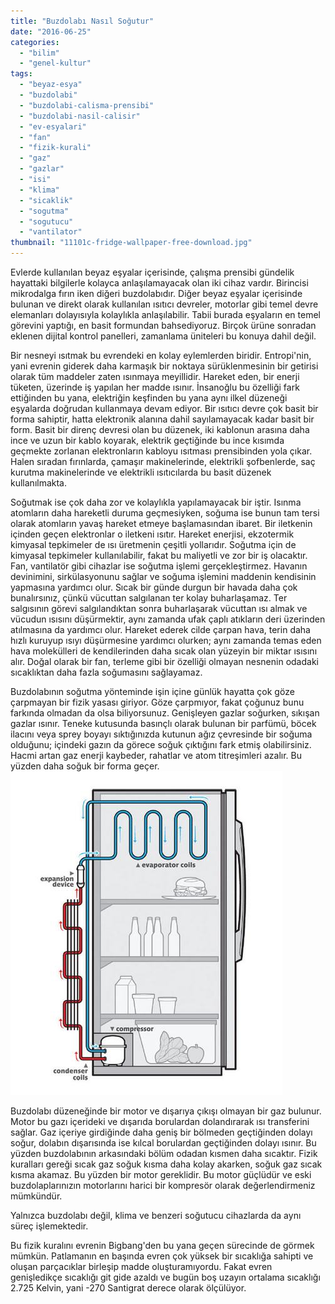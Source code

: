 ```yaml
---
title: "Buzdolabı Nasıl Soğutur"
date: "2016-06-25"
categories: 
  - "bilim"
  - "genel-kultur"
tags: 
  - "beyaz-esya"
  - "buzdolabi"
  - "buzdolabi-calisma-prensibi"
  - "buzdolabi-nasil-calisir"
  - "ev-esyalari"
  - "fan"
  - "fizik-kurali"
  - "gaz"
  - "gazlar"
  - "isi"
  - "klima"
  - "sicaklik"
  - "sogutma"
  - "sogutucu"
  - "vantilator"
thumbnail: "11101c-fridge-wallpaper-free-download.jpg"
---
```


Evlerde kullanılan beyaz eşyalar içerisinde, çalışma prensibi gündelik hayattaki bilgilerle kolayca anlaşılamayacak olan iki cihaz vardır. Birincisi mikrodalga fırın iken diğeri buzdolabıdır. Diğer beyaz eşyalar içerisinde bulunan ve direkt olarak kullanılan ısıtıcı devreler, motorlar gibi temel devre elemanları dolayısıyla kolaylıkla anlaşılabilir. Tabii burada eşyaların en temel görevini yaptığı, en basit formundan bahsediyoruz. Birçok ürüne sonradan eklenen dijital kontrol panelleri, zamanlama üniteleri bu konuya dahil değil.

Bir nesneyi ısıtmak bu evrendeki en kolay eylemlerden biridir. Entropi'nin, yani evrenin giderek daha karmaşık bir noktaya sürüklenmesinin bir getirisi olarak tüm maddeler zaten ısınmaya meyillidir. Hareket eden, bir enerji tüketen, üzerinde iş yapılan her madde ısınır. İnsanoğlu bu özelliği fark ettiğinden bu yana, elektriğin keşfinden bu yana aynı ilkel düzeneği eşyalarda doğrudan kullanmaya devam ediyor. Bir ısıtıcı devre çok basit bir forma sahiptir, hatta elektronik alanına dahil sayılamayacak kadar basit bir form. Basit bir direnç devresi olan bu düzenek, iki kablonun arasına daha ince ve uzun bir kablo koyarak, elektrik geçtiğinde bu ince kısımda geçmekte zorlanan elektronların kabloyu ısıtması prensibinden yola çıkar. Halen sıradan fırınlarda, çamaşır makinelerinde, elektrikli şofbenlerde, saç kurutma makinelerinde ve elektrikli ısıtıcılarda bu basit düzenek kullanılmakta.

Soğutmak ise çok daha zor ve kolaylıkla yapılamayacak bir iştir. Isınma atomların daha hareketli duruma geçmesiyken, soğuma ise bunun tam tersi olarak atomların yavaş hareket etmeye başlamasından ibaret. Bir iletkenin içinden geçen elektronlar o iletkeni ısıtır. Hareket enerjisi, ekzotermik kimyasal tepkimeler de ısı üretmenin çeşitli yollarıdır. Soğutma için de kimyasal tepkimeler kullanılabilir, fakat bu maliyetli ve zor bir iş olacaktır. Fan, vantilatör gibi cihazlar ise soğutma işlemi gerçekleştirmez. Havanın devinimini, sirkülasyonunu sağlar ve soğuma işlemini maddenin kendisinin yapmasına yardımcı olur. Sıcak bir günde durgun bir havada daha çok bunalırsınız, çünkü vücuttan salgılanan ter kolay buharlaşamaz. Ter salgısının görevi salgılandıktan sonra buharlaşarak vücuttan ısı almak ve vücudun ısısını düşürmektir, aynı zamanda ufak çaplı atıkların deri üzerinden atılmasına da yardımcı olur. Hareket ederek cilde çarpan hava, terin daha hızlı kuruyup ısıyı düşürmesine yardımcı olurken; aynı zamanda temas eden hava molekülleri de kendilerinden daha sıcak olan yüzeyin bir miktar ısısını alır. Doğal olarak bir fan, terleme gibi bir özelliği olmayan nesnenin odadaki sıcaklıktan daha fazla soğumasını sağlayamaz.

Buzdolabının soğutma yönteminde işin içine günlük hayatta çok göze çarpmayan bir fizik yasası giriyor. Göze çarpmıyor, fakat çoğunuz bunu farkında olmadan da olsa biliyorsunuz. Genişleyen gazlar soğurken, sıkışan gazlar ısınır. Teneke kutusunda basınçlı olarak bulunan bir parfümü, böcek ilacını veya sprey boyayı sıktığınızda kutunun ağız çevresinde bir soğuma olduğunu; içindeki gazın da görece soğuk çıktığını fark etmiş olabilirsiniz. Hacmi artan gaz enerji kaybeder, rahatlar ve atom titreşimleri azalır. Bu yüzden daha soğuk bir forma geçer.![Buzdolabı çalışma prensibi](images/how-fridge-works-ictcrop_gal.jpg)

Buzdolabı düzeneğinde bir motor ve dışarıya çıkışı olmayan bir gaz bulunur. Motor bu gazı içerideki ve dışarıda borulardan dolandırarak ısı transferini sağlar. Gaz içeriye girdiğinde daha geniş bir bölmeden geçtiğinden dolayı soğur, dolabın dışarısında ise kılcal borulardan geçtiğinden dolayı ısınır. Bu yüzden buzdolabının arkasındaki bölüm odadan kısmen daha sıcaktır. Fizik kuralları gereği sıcak gaz soğuk kısma daha kolay akarken, soğuk gaz sıcak kısma akamaz. Bu yüzden bir motor gereklidir. Bu motor güçlüdür ve eski buzdolaplarınızın motorlarını harici bir kompresör olarak değerlendirmeniz mümkündür.

Yalnızca buzdolabı değil, klima ve benzeri soğutucu cihazlarda da aynı süreç işlemektedir.

Bu fizik kuralını evrenin Bigbang'den bu yana geçen sürecinde de görmek mümkün. Patlamanın en başında evren çok yüksek bir sıcaklığa sahipti ve oluşan parçacıklar birleşip madde oluşturamıyordu. Fakat evren genişledikçe sıcaklığı git gide azaldı ve bugün boş uzayın ortalama sıcaklığı 2.725 Kelvin, yani -270 Santigrat derece olarak ölçülüyor.
